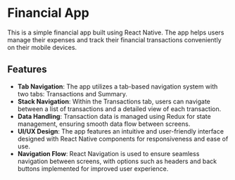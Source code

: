 # Financial App

This is a simple financial app built using React Native. The app helps users manage their expenses and track their financial transactions conveniently on their mobile devices.

## Features

- **Tab Navigation**: The app utilizes a tab-based navigation system with two tabs: Transactions and Summary.
- **Stack Navigation**: Within the Transactions tab, users can navigate between a list of transactions and a detailed view of each transaction.
- **Data Handling**: Transaction data is managed using Redux for state management, ensuring smooth data flow between screens.
- **UI/UX Design**: The app features an intuitive and user-friendly interface designed with React Native components for responsiveness and ease of use.
- **Navigation Flow**: React Navigation is used to ensure seamless navigation between screens, with options such as headers and back buttons implemented for improved user experience.
